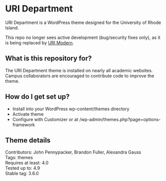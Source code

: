 # URI Department #

URI Department is a WordPress theme designed for the University of Rhode Island.

This repo no longer sees active development (bug/security fixes only), as it is being replaced by [URI Modern](https://github.com/uriweb/uri-modern).

## What is this repository for?

The URI Department theme is installed on nearly all academic websites. Campus collaborators are encouraged to contribute code to improve the theme.

## How do I get set up?

* Install into your WordPress wp-content/themes directory
* Activate theme
* Configure with Customizer or at /wp-admin/themes.php?page=options-framework

## Theme details

Contributors: John Pennypacker, Brandon Fuller, Alexandra Gauss  
Tags: themes  
Requires at least: 4.0  
Tested up to: 4.9  
Stable tag: 3.6.0  